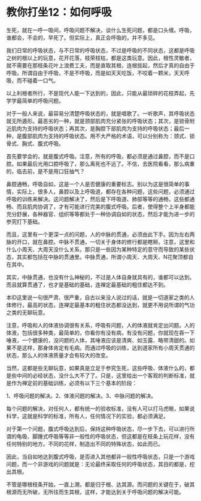 教你打坐12：如何呼吸
====

			

生死，就在一呼一吸间，呼吸问题不解决，谈什么生死问题，都是口头缠。呼吸，谁都会，不会的，早死了。但实际上，真正会呼吸的，并不多见。

我们日常的呼吸状态，与不日常的呼吸状态，不过是呼吸的不同状态，这都是呼吸之树的根以上的玩意，花开花落，枝荣枝枯，都是这类玩意。因此，根性灵敏者，就不需要在那枝条花叶上浪费工夫，而是直取其根，连根拔起，然后才真的自由于呼吸。所谓自由于呼吸，不是不呼吸，而是如天天吃饭，不咬着一颗米，天天呼吸，而不碰着一口气。

以上利根者所行，不是现代人能一下达到的，因此，只能从最琐碎的花枝弄起，先学学最简单的呼吸问题。

对于一般人来说，最容易分清楚呼吸状态的，就是唱歌了。一听歌声，其呼吸状态就无所遁形。最恶劣的一种，就是颈部肌肉充分紧张的呼吸状态；其次，是锁骨附近肌肉为支持的呼吸状态；再其次，是胸腔下部肌肉为支持的呼吸状态；最后一种，是腹部肌肉为支持的呼吸状态。用不大严格的术语，可以分别称为：颈式、锁骨式、胸式、腹式呼吸。

首先要学会的，就是腹式呼吸。注意，所有的呼吸，都必须是通过鼻腔，而不是口腔。如果最后光用口腔呼吸了，那么离死也不远了。不信，去医院看看，那么病重的，临去前，是不是用口狂抽气？

鼻腔通畅，呼吸自如，这是一个人是否健康的重要标志。别以为这是很简单的事情，实际上，很多人，鼻腔以及上呼吸道，都存在各种问题，这些问题，必须通过呼吸的训练来解决。这问题解决了，然后是下呼吸道、肺部等等的通畅，这些都通畅、而且肌肉协调了，才有可能进行完美的腹式呼吸。后者，使得整个上半身都能充分舒展，各种器官、组织等等都处于一种协调自如的状态，然后才能为进一步的参究打下基础。

而且，这里有一个更深一点的问题，人的中脉的贯通，必须由此下手。因为左右两脉的开口，就在鼻腔。中脉不贯通，一切关于身体的修行都是瞎掰。注意，这里和什么小周天、大周天没什么关系，那只是一些因为某种特定的意守而导致的某些状态，其实都包括在中脉的贯通里。中脉贯通，所谓小周天、大周天、N花聚顶都自在其中。

其实，中脉贯通，也没有什么神秘的，不过是人体自身就具有的，谁都可以达到。而且就算贯通了，也才是基础的基础，连禅定最基础的粗住都达不到。

本ID这里说一句很严肃、很严重，自古以来没人说过的话，就是一切道家之类的人体修行，最高的状态，连禅定最基本的粗住状态都没达到，就更不用说所谓的气功之类的无聊玩意。

注意，呼吸和人的体液协调很有关系，呼吸有问题，人的体液就肯定出问题。人的体液，包括很多种类，最简单的，你看你有没有病，有没有问题，你就现在吞一下唾液，一个健康的，没问题的人体，其唾液应该是清爽、如玉露、略带清甜的。如果不是这样，那身体肯定有毛病。而通过呼吸的训练，达到道家所有小周天贯通的状态，那么人的体液质量才会有较大的改变。

当然，这都是些无聊玩意，如果真是立足于参究生死，这些呼吸、体液什么的，都是些中间的必经状态，没什么大不了了。只是，这里给出一个客观的判断标准，就是作为禅定前的基础训练，必须有以下三个基本的阶段：

1、呼吸问题的解决。2、体液问题的解决。3、中脉问题的解决。

每个问题的解决，对任何人，都有统一的验收标准，没有人可以打马虎眼，如果说科学，这就是科学的标准，所有人，任何情况下的实验，都必须满足。

对于第一个问题，腹式呼吸达到后，保持这种呼吸状态，尽一步下去，可以进行所谓的龟吸、脚踵式呼吸等等非一般性的呼吸状态，但这都是在枝条上玩花样，没有任何特别的地方。不同的花样，制造出不同的特殊状态，如此而已。

因此，当自如地达到腹式呼吸，是否进入其他都非一般性呼吸状态，只是一个游戏问题，而一个非游戏的问题就是：无论最终采取任何的呼吸状态，其目的都是，挖出其根。

不管是哪根枝条开始，一直上溯，都是归于根、达其源。而问题的关键在于，破其根源而无所破，无所往而生其根，这样，才能达到关于呼吸问题的解决可能。
